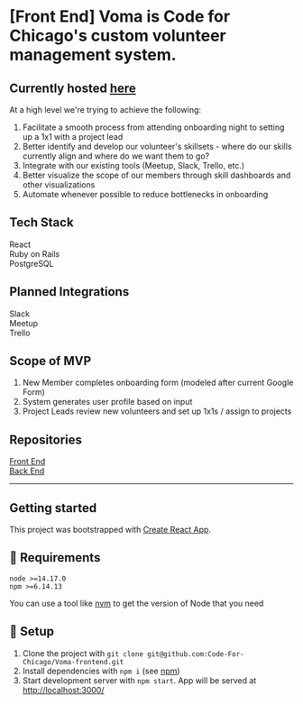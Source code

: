# [Front End] Voma is Code for Chicago's custom **vo**lunteer **ma**nagement system.  
## Currently hosted [here](https://voma.netlify.app/)  


At a high level we're trying to achieve the following:
1. Facilitate a smooth process from attending onboarding night to setting up a 1x1 with a project lead
2. Better identify and develop our volunteer's skillsets - where do our skills currently align and where do we want them to go?
3. Integrate with our existing tools (Meetup, Slack, Trello, etc.)
4. Better visualize the scope of our members through skill dashboards and other visualizations
5. Automate whenever possible to reduce bottlenecks in onboarding 

## Tech Stack

React  
Ruby on Rails  
PostgreSQL  

## Planned Integrations 
Slack  
Meetup  
Trello  

## Scope of MVP

1. New Member completes onboarding form (modeled after current Google Form)
2. System generates user profile based on input
3. Project Leads review new volunteers and set up 1x1s / assign to projects

## Repositories
[Front End](https://github.com/Code-For-Chicago/Voma-frontend)  
[Back End](https://github.com/Code-For-Chicago/Voma-backend)

---

## Getting started

This project was bootstrapped with [Create React App](https://github.com/facebook/create-react-app).

## 🔧 Requirements
```
node >=14.17.0
npm >=6.14.13
```

You can use a tool like [nvm](https://github.com/nvm-sh/nvm) to get the version of Node that you need

## 🚀 Setup

1. Clone the project with `git clone git@github.com:Code-For-Chicago/Voma-frontend.git`
2. Install dependencies with `npm i` (see [npm](https://www.npmjs.com/))
3. Start development server with `npm start`. App will be served at [http://localhost:3000/](http://localhost:3000/)